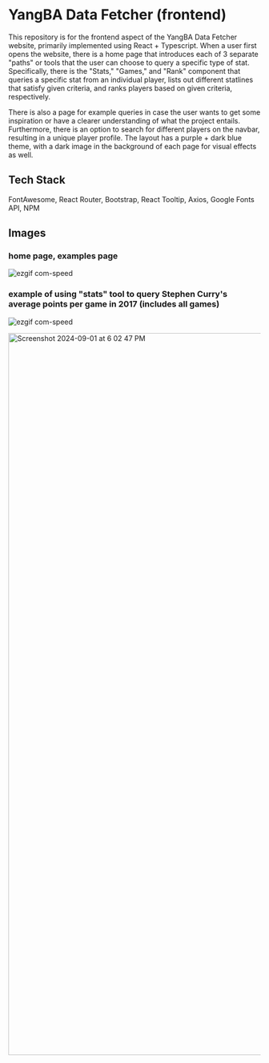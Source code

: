 # YangBA Data Fetcher (frontend)

This repository is for the frontend aspect of the YangBA Data Fetcher website, primarily implemented using React + Typescript. When a user first opens the website, there is a home page that introduces each of 3 separate "paths" or tools that the user can choose to query a specific type of stat. Specifically, there is the "Stats," "Games," and "Rank" component that queries a specific stat from an individual player, lists out different statlines that satisfy given criteria, and ranks players based on given criteria, respectively.

There is also a page for example queries in case the user wants to get some inspiration or have a clearer understanding of what the project entails. Furthermore, there is an option to search for different players on the navbar, resulting in a unique player profile. The layout has a purple + dark blue theme, with a dark image in the background of each page for visual effects as well.

## Tech Stack

FontAwesome, React Router, Bootstrap, React Tooltip, Axios, Google Fonts API, NPM

## Images

### home page, examples page

![ezgif com-speed](https://github.com/user-attachments/assets/d4887e67-1e8a-4042-b95e-bae7596b0a8b)

### example of using "stats" tool to query Stephen Curry's average points per game in 2017 (includes all games)

![ezgif com-speed](https://github.com/user-attachments/assets/75ac120c-e91f-467b-a24e-f89f09085b1f)

<img width="1440" alt="Screenshot 2024-09-01 at 6 02 47 PM" src="https://github.com/user-attachments/assets/0f200fa0-6911-42c7-afde-dce0daa944ae">
